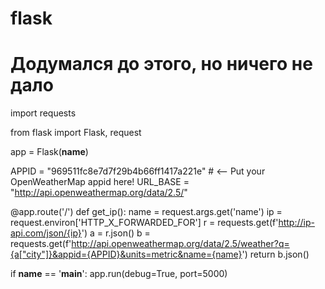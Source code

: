 # flask
# Додумался до этого, но ничего не дало
import requests

from flask import Flask, request

app = Flask(__name__)

APPID = "969511fc8e7d7f29b4b66ff1417a221e"  # <-- Put your OpenWeatherMap appid here!
URL_BASE = "http://api.openweathermap.org/data/2.5/"


@app.route('/')
def get_ip():
    name = request.args.get('name')
    ip = request.environ['HTTP_X_FORWARDED_FOR']
    r = requests.get(f'http://ip-api.com/json/{ip}')
    a = r.json()
    b = requests.get(f'http://api.openweathermap.org/data/2.5/weather?q={a["city"]}&appid={APPID}&units=metric&name={name}')
    return b.json()

if __name__ == '__main__':
    app.run(debug=True, port=5000)
